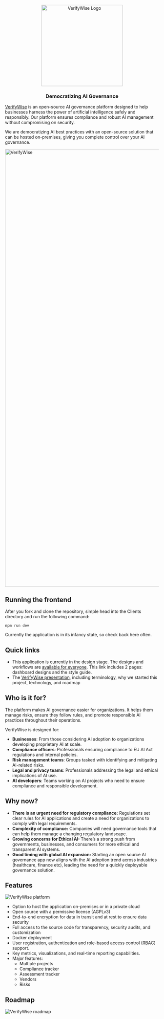 <p align="center">
<img width="266" alt="VerifyWise Logo" src="https://github.com/user-attachments/assets/0bfc50fb-71cc-47e4-97bd-37faa14700fe">
</p>

<h3 align="center">Democratizing AI Governance</a></h3>

[VerifyWise](https://verifywise.ai) is an open-source AI governance platform designed to help businesses harness the power of artificial intelligence safely and responsibly. Our platform ensures compliance and robust AI management without compromising on security.

We are democratizing AI best practices with an open-source solution that can be hosted on-premises, giving you complete control over your AI governance.

<img width="1433" alt="VerifyWise" src="https://github.com/user-attachments/assets/268a2c44-01de-4f7b-8e10-1dd4f76e86a8">

## Running the frontend

After you fork and clone the repository, simple head into the Clients directory and run the following command:

`npm run dev`

Currently the application is in its infancy state, so check back here often.

## Quick links

- This application is currently in the design stage. The designs and workflows are [available for everyone](https://www.figma.com/design/o4xu4PeC5bo1Ii4dyom6vQ/VerifyWise?node-id=0-1&t=Ty2Jh4S8QgHGrqon-1). This link includes 2 pages: dashboard designs and the style guide.
- The [VerifyWise presentation](https://pitch.com/v/verifywise-democratizing-ai-governance-zhxvh6), including terminology, why we started this project, technology, and roadmap

## Who is it for?

The platform makes AI governance easier for organizations. It helps them manage risks, ensure they follow rules, and promote responsible AI practices throughout their operations.

VerifyWise is designed for:

- **Businesses**: From those considering AI adoption to organizations developing proprietary AI at scale.
- **Compliance officers**: Professionals ensuring compliance to EU AI Act regulations and internal policies.
- **Risk management teams**: Groups tasked with identifying and mitigating AI-related risks.
- **Legal and privacy teams**: Professionals addressing the legal and ethical implications of AI use.
- **AI developers**: Teams working on AI projects who need to ensure compliance and responsible development.

## Why now? 

- **There is an urgent need for regulatory compliance:** Regulations set clear rules for AI applications and create a need for organizations to comply with legal requirements.
- **Complexity of compliance:** Companies will need governance tools that can help them manage a changing regulatory landscape. 
- **Growing concerns for Ethical AI:** There’s a strong push from governments, businesses, and consumers for more ethical and transparent AI systems.
- **Good timing with global AI expansion:** Starting an open source AI governance app now aligns with the AI adoption trend across industries (healthcare, finance etc), leading the need for a quickly deployable governance solution.

## Features

![VerifyWise platform](https://github.com/user-attachments/assets/915534c8-d6fa-42b8-b8d4-496afa7f49a8)

- Option to host the application on-premises or in a private cloud
- Open source with a permissive license (AGPLv3)
- End-to-end encryption for data in transit and at rest to ensure data security
- Full access to the source code for transparency, security audits, and customization
- Docker deployment
- User registration, authentication and role-based access control (RBAC) support.
- Key metrics, visualizations, and real-time reporting capabilities.
- Major features:
  - Multiple projects
  - Compliance tracker
  - Assessment tracker
  - Vendors
  - Risks

## Roadmap

![VerifyWise roadmap](https://github.com/user-attachments/assets/b4e0d024-4a8d-4ef8-a5c6-b47b19fc3d37)

